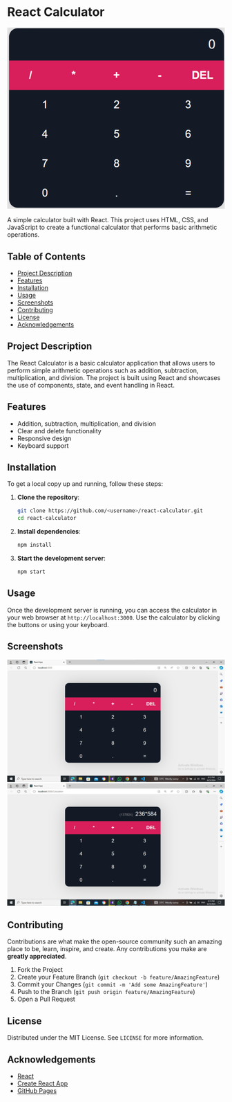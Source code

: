 # React Calculator

![Calculator Screenshot](./src/ss.png)

A simple calculator built with React. This project uses HTML, CSS, and JavaScript to create a functional calculator that performs basic arithmetic operations.

## Table of Contents

- [Project Description](#project-description)
- [Features](#features)
- [Installation](#installation)
- [Usage](#usage)
- [Screenshots](#screenshots)
- [Contributing](#contributing)
- [License](#license)
- [Acknowledgements](#acknowledgements)

## Project Description

The React Calculator is a basic calculator application that allows users to perform simple arithmetic operations such as addition, subtraction, multiplication, and division. The project is built using React and showcases the use of components, state, and event handling in React.

## Features

- Addition, subtraction, multiplication, and division
- Clear and delete functionality
- Responsive design
- Keyboard support

## Installation

To get a local copy up and running, follow these steps:

1. **Clone the repository**:
    ```bash
    git clone https://github.com/<username>/react-calculator.git
    cd react-calculator
    ```

2. **Install dependencies**:
    ```bash
    npm install
    ```

3. **Start the development server**:
    ```bash
    npm start
    ```

## Usage

Once the development server is running, you can access the calculator in your web browser at `http://localhost:3000`. Use the calculator by clicking the buttons or using your keyboard.

## Screenshots

![Calculator Screenshot 1](./src/ss1.png)
![Calculator Screenshot 2](./src/ss2.png)

## Contributing

Contributions are what make the open-source community such an amazing place to be, learn, inspire, and create. Any contributions you make are **greatly appreciated**.

1. Fork the Project
2. Create your Feature Branch (`git checkout -b feature/AmazingFeature`)
3. Commit your Changes (`git commit -m 'Add some AmazingFeature'`)
4. Push to the Branch (`git push origin feature/AmazingFeature`)
5. Open a Pull Request

## License

Distributed under the MIT License. See `LICENSE` for more information.

## Acknowledgements

- [React](https://reactjs.org/)
- [Create React App](https://create-react-app.dev/)
- [GitHub Pages](https://pages.github.com/)
